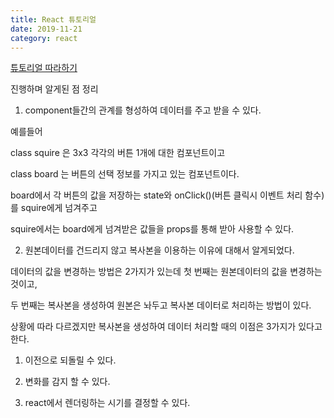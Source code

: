 ```yaml
---
title: React 튜토리얼
date: 2019-11-21
category: react
---
```

[튜토리얼 따라하기]

진행하며 알게된 점 정리

1. component들간의 관계를 형성하여 데이터를 주고 받을 수 있다.


  예를들어

  class squire 은 3x3 각각의 버튼 1개에 대한 컴포넌트이고

  class board 는 버튼의 선택 정보를 가지고 있는 컴포넌트이다.


  board에서 각 버튼의 값을 저장하는 state와 onClick()(버튼 클릭시 이벤트 처리 함수)를 squire에게 넘겨주고

  squire에서는 board에게 넘겨받은 값들을 props를 통해 받아 사용할 수 있다.


2. 원본데이터를 건드리지 않고 복사본을 이용하는 이유에 대해서 알게되었다.

  데이터의 값을 변경하는 방법은 2가지가 있는데 첫 번째는 원본데이터의 값을 변경하는 것이고,

  두 번째는 복사본을 생성하여 원본은 놔두고 복사본 데이터로 처리하는 방법이 있다.



  상황에 따라 다르겠지만 복사본을 생성하여 데이터 처리할 때의 이점은 3가지가 있다고 한다.

  1. 이전으로 되돌릴 수 있다.

  2. 변화를 감지 할 수 있다.

  3. react에서 렌더링하는 시기를 결정할 수 있다.
















[튜토리얼 따라하기]: https://ko.reactjs.org/tutorial/tutorial.html#setup-option-2-local-development-environment
